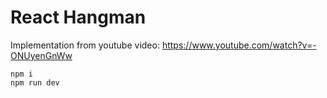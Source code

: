 # React Hangman

Implementation from youtube video: https://www.youtube.com/watch?v=-ONUyenGnWw

```
npm i
npm run dev
```
